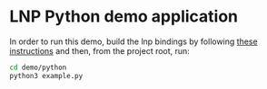 # LNP Python demo application

In order to run this demo, build the lnp bindings by following
[these instructions](/bindings/python) and then, from the project root, run:

```bash
cd demo/python
python3 example.py
```

